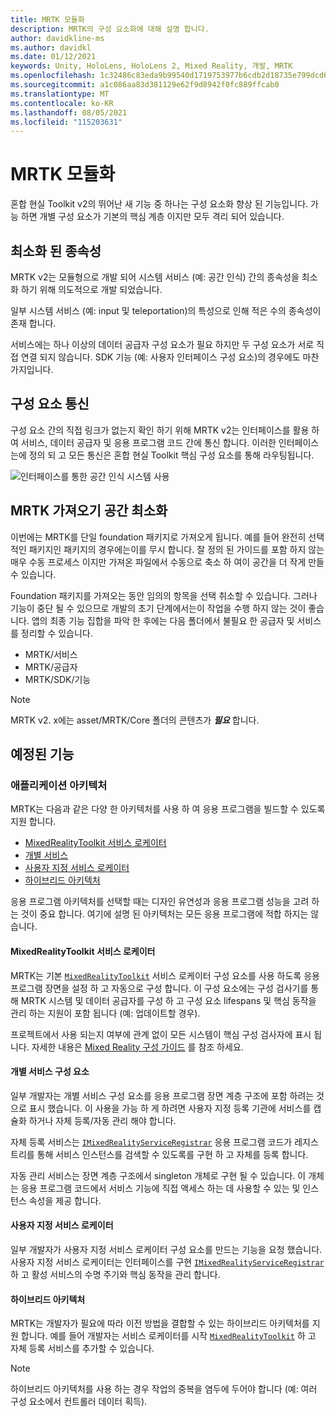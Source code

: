 ```yaml
---
title: MRTK 모듈화
description: MRTK의 구성 요소화에 대해 설명 합니다.
author: davidkline-ms
ms.author: davidkl
ms.date: 01/12/2021
keywords: Unity, HoloLens, HoloLens 2, Mixed Reality, 개발, MRTK
ms.openlocfilehash: 1c32486c83eda9b99540d1719753977b6cdb2d18735e799dcd6c2ca3fcf200ce
ms.sourcegitcommit: a1c086aa83d381129e62f9d8942f0fc889ffcab0
ms.translationtype: MT
ms.contentlocale: ko-KR
ms.lasthandoff: 08/05/2021
ms.locfileid: "115203631"
---
```

# <a name="mrtk-modularization"></a>MRTK 모듈화

혼합 현실 Toolkit v2의 뛰어난 새 기능 중 하나는 구성 요소화 향상 된 기능입니다. 가능 하면 개별 구성 요소가 기본의 핵심 계층 이지만 모두 격리 되어 있습니다.

## <a name="minimized-dependencies"></a>최소화 된 종속성

MRTK v2는 모듈형으로 개발 되어 시스템 서비스 (예: 공간 인식) 간의 종속성을 최소화 하기 위해 의도적으로 개발 되었습니다.

일부 시스템 서비스 (예: input 및 teleportation)의 특성으로 인해 적은 수의 종속성이 존재 합니다.

서비스에는 하나 이상의 데이터 공급자 구성 요소가 필요 하지만 두 구성 요소가 서로 직접 연결 되지 않습니다. SDK 기능 (예: 사용자 인터페이스 구성 요소)의 경우에도 마찬가지입니다.

## <a name="component-communication"></a>구성 요소 통신

구성 요소 간의 직접 링크가 없는지 확인 하기 위해 MRTK v2는 인터페이스를 활용 하 여 서비스, 데이터 공급자 및 응용 프로그램 코드 간에 통신 합니다. 이러한 인터페이스는에 정의 되 고 모든 통신은 혼합 현실 Toolkit 핵심 구성 요소를 통해 라우팅됩니다.

![인터페이스를 통한 공간 인식 시스템 사용](../features/images/packaging/AccessingViaInterfaces.png)

## <a name="minimizing-mrtk-import-footprint"></a>MRTK 가져오기 공간 최소화

이번에는 MRTK를 단일 foundation 패키지로 가져오게 됩니다. 예를 들어 완전히 선택적인 패키지인 패키지의 경우에는이를 무시 합니다. 잘 정의 된 가이드를 포함 하지 않는 매우 수동 프로세스 이지만 가져온 파일에서 수동으로 축소 하 여이 공간을 더 작게 만들 수 있습니다.

Foundation 패키지를 가져오는 동안 임의의 항목을 선택 취소할 수 있습니다. 그러나 기능이 중단 될 수 있으므로 개발의 초기 단계에서는이 작업을 수행 하지 않는 것이 좋습니다. 앱의 최종 기능 집합을 파악 한 후에는 다음 폴더에서 불필요 한 공급자 및 서비스를 정리할 수 있습니다.

- MRTK/서비스
- MRTK/공급자
- MRTK/SDK/기능

> [!NOTE]
> MRTK v2. x에는 asset/MRTK/Core 폴더의 콘텐츠가 **_필요_** 합니다.

## <a name="upcoming-features"></a>예정된 기능

### <a name="application-architecture"></a>애플리케이션 아키텍처

MRTK는 다음과 같은 다양 한 아키텍처를 사용 하 여 응용 프로그램을 빌드할 수 있도록 지원 합니다.

- [MixedRealityToolkit 서비스 로케이터](#mixedrealitytoolkit-service-locator)
- [개별 서비스](#individual-service-components)
- [사용자 지정 서비스 로케이터](#custom-service-locator)
- [하이브리드 아키텍처](#hybrid-architecture)

응용 프로그램 아키텍처를 선택할 때는 디자인 유연성과 응용 프로그램 성능을 고려 하는 것이 중요 합니다. 여기에 설명 된 아키텍처는 모든 응용 프로그램에 적합 하지는 않습니다.

#### <a name="mixedrealitytoolkit-service-locator"></a>MixedRealityToolkit 서비스 로케이터

MRTK는 기본 [`MixedRealityToolkit`](xref:Microsoft.MixedReality.Toolkit.MixedRealityToolkit) 서비스 로케이터 구성 요소를 사용 하도록 응용 프로그램 장면을 설정 하 고 자동으로 구성 합니다. 이 구성 요소에는 구성 검사기를 통해 MRTK 시스템 및 데이터 공급자를 구성 하 고 구성 요소 lifespans 및 핵심 동작을 관리 하는 지원이 포함 됩니다 (예: 업데이트할 경우).

프로젝트에서 사용 되는지 여부에 관계 없이 모든 시스템이 핵심 구성 검사자에 표시 됩니다. 자세한 내용은 [Mixed Reality 구성 가이드](../configuration/mixed-reality-configuration-guide.md) 를 참조 하세요.

#### <a name="individual-service-components"></a>개별 서비스 구성 요소

일부 개발자는 개별 서비스 구성 요소를 응용 프로그램 장면 계층 구조에 포함 하려는 것으로 표시 했습니다. 이 사용을 가능 하 게 하려면 사용자 지정 등록 기관에 서비스를 캡슐화 하거나 자체 등록/자동 관리 해야 합니다.

자체 등록 서비스는 [`IMixedRealityServiceRegistrar`](xref:Microsoft.MixedReality.Toolkit.IMixedRealityServiceRegistrar) 응용 프로그램 코드가 레지스트리를 통해 서비스 인스턴스를 검색할 수 있도록를 구현 하 고 자체를 등록 합니다.

자동 관리 서비스는 장면 계층 구조에서 singleton 개체로 구현 될 수 있습니다. 이 개체는 응용 프로그램 코드에서 서비스 기능에 직접 액세스 하는 데 사용할 수 있는 및 인스턴스 속성을 제공 합니다.

#### <a name="custom-service-locator"></a>사용자 지정 서비스 로케이터

일부 개발자가 사용자 지정 서비스 로케이터 구성 요소를 만드는 기능을 요청 했습니다. 사용자 지정 서비스 로케이터는 인터페이스를 구현 [`IMixedRealityServiceRegistrar`](xref:Microsoft.MixedReality.Toolkit.IMixedRealityServiceRegistrar) 하 고 활성 서비스의 수명 주기와 핵심 동작을 관리 합니다.

#### <a name="hybrid-architecture"></a>하이브리드 아키텍처

MRTK는 개발자가 필요에 따라 이전 방법을 결합할 수 있는 하이브리드 아키텍처를 지원 합니다. 예를 들어 개발자는 서비스 로케이터를 시작 [`MixedRealityToolkit`](xref:Microsoft.MixedReality.Toolkit.MixedRealityToolkit) 하 고 자체 등록 서비스를 추가할 수 있습니다.

> [!NOTE]
> 하이브리드 아키텍처를 사용 하는 경우 작업의 중복을 염두에 두어야 합니다 (예: 여러 구성 요소에서 컨트롤러 데이터 획득).

